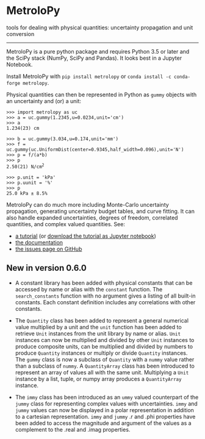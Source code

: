 # MetroloPy

tools for dealing with physical quantities:  uncertainty propagation and unit conversion

---

MetroloPy is a pure python package and requires Python 3.5 or later and the SciPy stack (NumPy, SciPy and Pandas).  It looks best in a Jupyter Notebook.

Install MetroloPy with `pip install metrolopy`  or 
`conda install -c conda-forge metrolopy`.

Physical quantities can then be represented in Python as `gummy` objects with an uncertainty and (or) a unit:

<pre><code>&gt;&gt;&gt; import metrolopy as uc
&gt;&gt;&gt; a = uc.gummy(1.2345,u=0.0234,unit='cm')
&gt;&gt;&gt; a
1.234(23) cm

&gt;&gt;&gt; b = uc.gummy(3.034,u=0.174,unit='mm')
&gt;&gt;&gt; f = uc.gummy(uc.UniformDist(center=0.9345,half_width=0.096),unit='N')
&gt;&gt;&gt; p = f/(a*b)
&gt;&gt;&gt; p
2.50(21) N/cm<sup>2</sup>

&gt;&gt;&gt; p.unit = 'kPa'
&gt;&gt;&gt; p.uunit = '%'
&gt;&gt;&gt; p
25.0 kPa &plusmn; 8.5%
</code></pre>

MetroloPy can do much more including Monte-Carlo uncertainty propagation, generating uncertainty budget tables, and curve fitting.  It can also handle expanded uncertainties, degrees of freedom, correlated quantities, and complex valued quantities. See:

* [a tutorial](https://nrc-cnrc.github.io/MetroloPy/_build/html/_static/tutorial.html) (or  <a href="https://nrc-cnrc.github.io/MetroloPy/_build/html/_downloads/tutorial.ipynb" download> download the tutorial as Jupyter notebook</a>)
* [the documentation](https://nrc-cnrc.github.io/MetroloPy/)
* [the issues page on GitHub](https://github.com/nrc-cnrc/Metrolopy/issues)

## New in version 0.6.0

* A constant library has been added with physical constants that can be accessed
  by name or alias with the `constant` function.  The `search_constants` function 
  with no argument gives a listing of all built-in constants.  Each constant 
  definition includes any correlations with other constants.

* The `Quantity` class has been added to represent a general numerical value
  multiplied by a unit and the `unit` function has been added to retrieve
  `Unit` instances from the unit library by name or alias.  `Unit` instances 
  can now be multiplied and divided by other `Unit` instances to produce
  composite units, can be multiplied and divided by numbers to produce 
  `Quantity` instances or multiply or divide `Quantity` instances.  The 
  `gummy` class is now a subclass of `Quantity` with a `nummy` value rather 
  than a subclass of `nummy`.  A `QuantityArray` class has been introduced
  to represent an array of values all with the same unit.  Multiplying a `Unit`
  instance by a list, tuple, or numpy array produces a `QuantityArray` instance.

* The `immy` class has been introduced as an `ummy` valued counterpart of the 
  `jummy` class for representing complex values with uncertainties.  `immy` 
  and `jummy` values can now be displayed in a polar representation in addition 
  to a cartesian representation.  `immy` and `jummy` .r and .phi properties 
  have been added to access the magnitude and argument of the values as a 
  complement to the .real and .imag properties.



